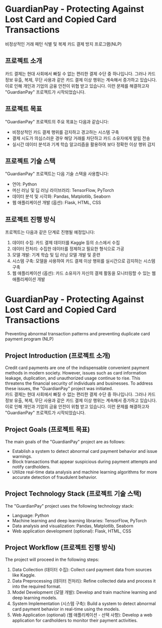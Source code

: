 

# GuardianPay - Protecting Against Lost Card and Copied Card Transactions

비정상적인 거래 패턴 식별 및 복제 카드 결제 방지 프로그램(NLP)

## 프로젝트 소개

카드 결제는 현대 사회에서 빠질 수 없는 편리한 결제 수단 중 하나입니다. 그러나 카드 정보 유출, 복제, 무단 사용과 같은 카드 결제 이상 행위는 계속해서 증가하고 있습니다. 이로 인해 개인과 기업의 금융 안전이 위협 받고 있습니다. 이런 문제를 해결하고자 "GuardianPay" 프로젝트가 시작되었습니다.

## 프로젝트 목표

"GuardianPay" 프로젝트의 주요 목표는 다음과 같습니다:
- 비정상적인 카드 결제 행위를 감지하고 경고하는 시스템 구축
- 결제 시도가 의심스러운 경우 해당 거래를 차단하고 카드 소유자에게 알림 전송
- 실시간 데이터 분석과 기계 학습 알고리즘을 활용하여 보다 정확한 이상 행위 감지

## 프로젝트 기술 스택

"GuardianPay" 프로젝트는 다음 기술 스택을 사용합니다:
- 언어: Python
- 머신 러닝 및 딥 러닝 라이브러리: TensorFlow, PyTorch
- 데이터 분석 및 시각화: Pandas, Matplotlib, Seaborn
- 웹 애플리케이션 개발 (옵션): Flask, HTML, CSS

## 프로젝트 진행 방식

프로젝트는 다음과 같은 단계로 진행될 예정입니다:
1. 데이터 수집: 카드 결제 데이터를 Kaggle 등의 소스에서 수집
2. 데이터 전처리: 수집한 데이터를 정제하고 필요한 형식으로 가공
3. 모델 개발: 기계 학습 및 딥 러닝 모델 개발 및 훈련
4. 시스템 구축: 모델을 사용하여 카드 결제 이상 행위를 실시간으로 감지하는 시스템 구축
5. 웹 애플리케이션 (옵션): 카드 소유자가 자신의 결제 활동을 모니터링할 수 있는 웹 애플리케이션 개발

# GuardianPay - Protecting Against Lost Card and Copied Card Transactions

Preventing abnormal transaction patterns and preventing duplicate card payment program (NLP)

## Project Introduction (프로젝트 소개)

Credit card payments are one of the indispensable convenient payment methods in modern society. However, issues such as card information leakage, duplication, and unauthorized usage continue to rise. This threatens the financial security of individuals and businesses. To address these issues, the "GuardianPay" project was initiated.  
카드 결제는 현대 사회에서 빠질 수 없는 편리한 결제 수단 중 하나입니다. 그러나 카드 정보 유출, 복제, 무단 사용과 같은 카드 결제 이상 행위는 계속해서 증가하고 있습니다. 이로 인해 개인과 기업의 금융 안전이 위협 받고 있습니다. 이런 문제를 해결하고자 "GuardianPay" 프로젝트가 시작되었습니다.  

## Project Goals (프로젝트 목표)

The main goals of the "GuardianPay" project are as follows:
- Establish a system to detect abnormal card payment behavior and issue warnings.
- Block transactions that appear suspicious during payment attempts and notify cardholders.
- Utilize real-time data analysis and machine learning algorithms for more accurate detection of fraudulent behavior.

## Project Technology Stack (프로젝트 기술 스택)

The "GuardianPay" project uses the following technology stack:
- Language: Python
- Machine learning and deep learning libraries: TensorFlow, PyTorch
- Data analysis and visualization: Pandas, Matplotlib, Seaborn
- Web application development (optional): Flask, HTML, CSS

## Project Workflow (프로젝트 진행 방식)

The project will proceed in the following steps:
1. Data Collection (데이터 수집): Collect card payment data from sources like Kaggle.
2. Data Preprocessing (데이터 전처리): Refine collected data and process it into the required format.
3. Model Development (모델 개발): Develop and train machine learning and deep learning models.
4. System Implementation (시스템 구축): Build a system to detect abnormal card payment behavior in real-time using the models.
5. Web Application (optional) (웹 애플리케이션 - 선택 사항): Develop a web application for cardholders to monitor their payment activities.




